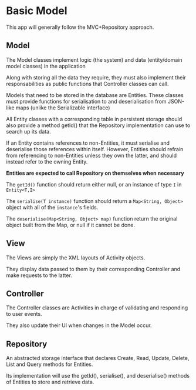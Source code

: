 # Basic Model #
This app will generally follow the MVC+Repository approach.

## Model ##
The Model classes implement logic (the system) and data (entity/domain model classes) in the application

Along with storing all the data they require, they must also implement their responsabilities as public functions that Controller classes can call.

Models that need to be stored in the database are Entities. These classes must provide functions for serialisation to and deserialisation from JSON-like maps (unlike the Serializable interface)

All Entity classes with a corresponding table in persistent storage should also provide a method getId() that the Repository implementation can use to search up its data.

If an Entity contains references to non-Entities, it must serialise and deserialise those references within itself.
However, Entities should refrain from referencing to non-Entities unless they own the latter, and should instead refer to the owning Entity.

**Entities are expected to call Repository on themselves when necessary**

The `getId()` function should return either null, or an instance of type `I` in `Entity<T,I>`

The `serialise(T instance)` function should return a `Map<String, Object>` object with all of the `instance`'s fields.

The `deserialise(Map<String, Object> map)` function return the original object built from the Map, or null if it cannot be done.

## View ##
The Views are simply the XML layouts of Activity objects.

They display data passed to them by their corresponding Controller and make requests to the latter.

## Controller ##
The Controller classes are Activities in charge of validating and responding to user events.

They also update their UI when changes in the Model occur.

## Repository ##
An abstracted storage interface that declares Create, Read, Update, Delete, List and Query methods for Entities.

Its implementation will use the getId(), serialise(), and deserialise() methods of Entities to store and retrieve data.